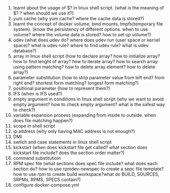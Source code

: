1. learnt about the usage of $? in linux shell script. (what is the meaning of $? ? when should we use it?)
2. yum cache (why yum cache? where the cache data is stored?) 
3. learnt the concept of docker volume, bind mounts, tmpfs(temporary file system). (know the persistency of different options. when to use volume? where the volume data is stored? how to set up volume?)
4. udev (what does udev do? where does udev run (user space or kernel space)? what is udev rule? where to find udev rule? what is udev database?) 
5. array in linux shell script (how to declare array? how to initialize array? how to find lenght of array? how to iterate array? how to search array using pattern matching? how to delete array element? how to delete array?)
6. parameter substitution (how to strip parameter value from left end? from right end? shortest form matching? longest form matching?)
7. positional parameter (how to represent them?) 
8. IFS (when is IFS used?)
9. empty argument in conditions in linux shell script (why we want to avoid empty argument? how to check empty argument? what is the safest way to check?) 
10. variable expansion process (expanding from inside to outside. when does file matching happen?) 
11. scope in shell script
12. ip address (why only having MAC address is not enough?) 
13. DMI 
14. swtich and case statements in linux shell script
15. kickstart (when does kickstart file get called? what section does kickstart file include? does the section order matter?) 
16. command substitutioin 
17.  RPM spec file (what sections does spec file include? what does each section do? how to use rpmdev-newspec to create a sepc file template? how to use rpm to create build workspace?what do BUILD, SOURCES, SRPMs, RPMS, SPECS contain?)
18. configure docker-compose.yml 


